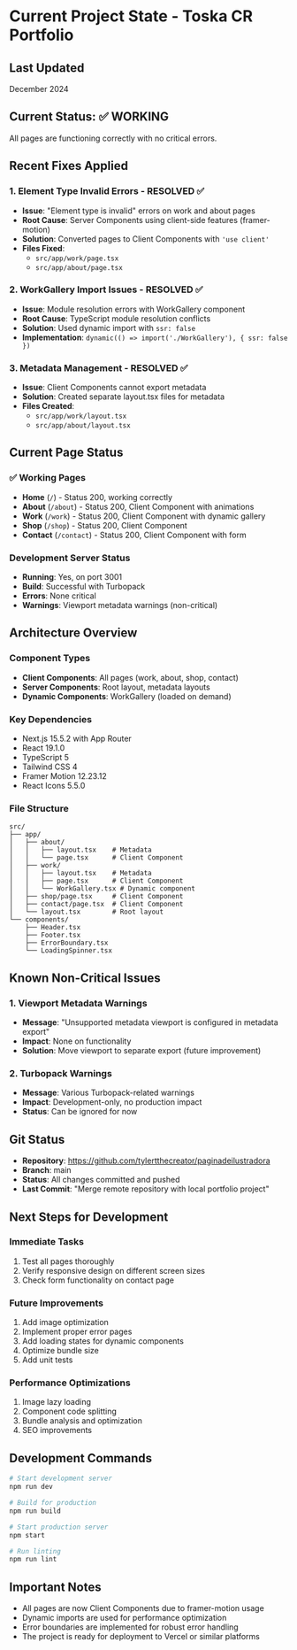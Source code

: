 # Current Project State - Toska CR Portfolio

## Last Updated
December 2024

## Current Status: ✅ WORKING
All pages are functioning correctly with no critical errors.

## Recent Fixes Applied

### 1. Element Type Invalid Errors - RESOLVED ✅
- **Issue**: "Element type is invalid" errors on work and about pages
- **Root Cause**: Server Components using client-side features (framer-motion)
- **Solution**: Converted pages to Client Components with `'use client'`
- **Files Fixed**: 
  - `src/app/work/page.tsx`
  - `src/app/about/page.tsx`

### 2. WorkGallery Import Issues - RESOLVED ✅
- **Issue**: Module resolution errors with WorkGallery component
- **Root Cause**: TypeScript module resolution conflicts
- **Solution**: Used dynamic import with `ssr: false`
- **Implementation**: `dynamic(() => import('./WorkGallery'), { ssr: false })`

### 3. Metadata Management - RESOLVED ✅
- **Issue**: Client Components cannot export metadata
- **Solution**: Created separate layout.tsx files for metadata
- **Files Created**:
  - `src/app/work/layout.tsx`
  - `src/app/about/layout.tsx`

## Current Page Status

### ✅ Working Pages
- **Home** (`/`) - Status 200, working correctly
- **About** (`/about`) - Status 200, Client Component with animations
- **Work** (`/work`) - Status 200, Client Component with dynamic gallery
- **Shop** (`/shop`) - Status 200, Client Component
- **Contact** (`/contact`) - Status 200, Client Component with form

### Development Server Status
- **Running**: Yes, on port 3001
- **Build**: Successful with Turbopack
- **Errors**: None critical
- **Warnings**: Viewport metadata warnings (non-critical)

## Architecture Overview

### Component Types
- **Client Components**: All pages (work, about, shop, contact)
- **Server Components**: Root layout, metadata layouts
- **Dynamic Components**: WorkGallery (loaded on demand)

### Key Dependencies
- Next.js 15.5.2 with App Router
- React 19.1.0
- TypeScript 5
- Tailwind CSS 4
- Framer Motion 12.23.12
- React Icons 5.5.0

### File Structure
```
src/
├── app/
│   ├── about/
│   │   ├── layout.tsx    # Metadata
│   │   └── page.tsx      # Client Component
│   ├── work/
│   │   ├── layout.tsx    # Metadata
│   │   ├── page.tsx      # Client Component
│   │   └── WorkGallery.tsx # Dynamic component
│   ├── shop/page.tsx     # Client Component
│   ├── contact/page.tsx  # Client Component
│   └── layout.tsx        # Root layout
└── components/
    ├── Header.tsx
    ├── Footer.tsx
    ├── ErrorBoundary.tsx
    └── LoadingSpinner.tsx
```

## Known Non-Critical Issues

### 1. Viewport Metadata Warnings
- **Message**: "Unsupported metadata viewport is configured in metadata export"
- **Impact**: None on functionality
- **Solution**: Move viewport to separate export (future improvement)

### 2. Turbopack Warnings
- **Message**: Various Turbopack-related warnings
- **Impact**: Development-only, no production impact
- **Status**: Can be ignored for now

## Git Status
- **Repository**: https://github.com/tylertthecreator/paginadeilustradora
- **Branch**: main
- **Status**: All changes committed and pushed
- **Last Commit**: "Merge remote repository with local portfolio project"

## Next Steps for Development

### Immediate Tasks
1. Test all pages thoroughly
2. Verify responsive design on different screen sizes
3. Check form functionality on contact page

### Future Improvements
1. Add image optimization
2. Implement proper error pages
3. Add loading states for dynamic components
4. Optimize bundle size
5. Add unit tests

### Performance Optimizations
1. Image lazy loading
2. Component code splitting
3. Bundle analysis and optimization
4. SEO improvements

## Development Commands
```bash
# Start development server
npm run dev

# Build for production
npm run build

# Start production server
npm start

# Run linting
npm run lint
```

## Important Notes
- All pages are now Client Components due to framer-motion usage
- Dynamic imports are used for performance optimization
- Error boundaries are implemented for robust error handling
- The project is ready for deployment to Vercel or similar platforms
